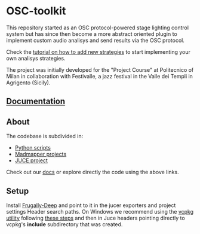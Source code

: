# OSC-toolkit

This repository started as an OSC protocol-powered stage lighting control system but has since then become a more abstract oriented plugin to implement
custom audio analisys and send results via the OSC protocol.

Check the [tutorial on how to add new strategies](https://github.com/ammlyy/festivalle21/wiki/Tutorial:-Add-a-new-strategy) to start implementing your own analisys strategies.

The project was initially developed for the "Project Course" at Politecnico of Milan in collaboration with Festivalle, a jazz festival in the Valle dei Templi in Agrigento (Sicily).

## [Documentation](https://github.com/ammlyy/festivalle21/wiki)

## About
The codebase is subdivided in:
* [Python scripts](https://github.com/ammlyy/festivalle21/tree/main/py)
* [Madmapper projects](https://github.com/ammlyy/festivalle21/tree/main/madmapper)
* [JUCE project](https://github.com/ammlyy/festivalle21/tree/main/Festivalle21)

Check out our [docs](https://github.com/ammlyy/festivalle21/wiki) or explore directly the code using the above links. 


## Setup
Install [Frugally-Deep](https://github.com/Dobiasd/frugally-deep) and point to it in the jucer exporters and project settings Header search paths.
On Windows we recommend using the [vcpkg utility](https://github.com/microsoft/vcpkg) following [these steps](https://github.com/microsoft/vcpkg#getting-started) and then in Juce headers pointing directly to vcpkg's **include** subdirectory that was created.
